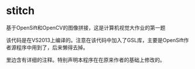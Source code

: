 # stitch
基于OpenSift和OpenCV的图像拼接，这是计算机视觉大作业的第一题

该代码是在VS2013上编译的。注意在该代码中加入了GSL库，主要是OpenSift作者源程序中用到了，后来懒得去掉。

里边含有详细的注释。特别声明本程序在在原来作者的基础上修改的。

